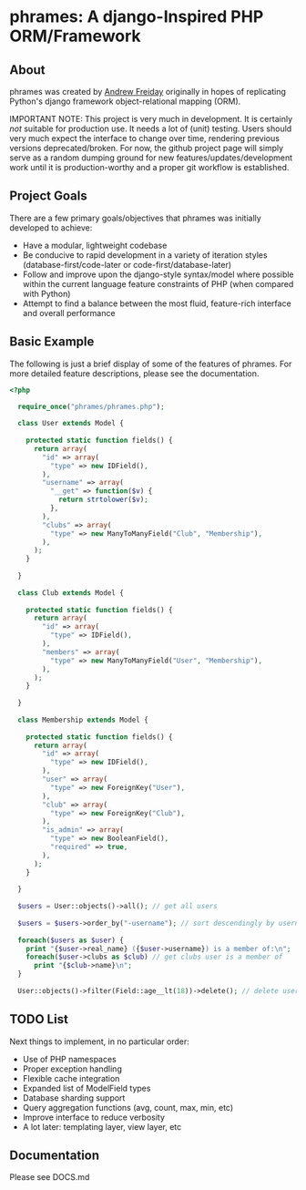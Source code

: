 phrames: A django-Inspired PHP ORM/Framework
===

## About

phrames was created by [Andrew Freiday](http://www.andrewfreiday.com) originally in hopes of replicating Python's django framework object-relational mapping (ORM).

IMPORTANT NOTE: This project is very much in development. It is certainly _not_ suitable for production use. It needs a lot of (unit) testing. Users should very much expect the interface to change over time, rendering previous versions deprecated/broken. For now, the github project page will simply serve as a random dumping ground for new features/updates/development work until it is production-worthy and a proper git workflow is established.

## Project Goals

There are a few primary goals/objectives that phrames was initially developed to achieve:

- Have a modular, lightweight codebase
- Be conducive to rapid development in a variety of iteration styles (database-first/code-later or code-first/database-later)
- Follow and improve upon the django-style syntax/model where possible within the current language feature constraints of PHP (when compared with Python)
- Attempt to find a balance between the most fluid, feature-rich interface and overall performance

## Basic Example

The following is just a brief display of some of the features of phrames. For more detailed feature descriptions, please see the documentation.

```php
<?php

  require_once("phrames/phrames.php");
  
  class User extends Model {
  
    protected static function fields() {
      return array(
        "id" => array(
          "type" => new IDField(),
        ),
        "username" => array(
          "__get" => function($v) {
            return strtolower($v);
          },
        ),
        "clubs" => array(
          "type" => new ManyToManyField("Club", "Membership"),
        ),
      );
    }
  
  }
  
  class Club extends Model {
  
    protected static function fields() {
      return array(
        "id" => array(
          "type" => IDField(),
        ),
        "members" => array(
          "type" => new ManyToManyField("User", "Membership"),
        ),
      );
    }
  
  }
  
  class Membership extends Model {
  
    protected static function fields() {
      return array(
        "id" => array(
          "type" => new IDField(),
        ),
        "user" => array(
          "type" => new ForeignKey("User"),
        ),
        "club" => array(
          "type" => new ForeignKey("Club"),
        ),
        "is_admin" => array(
          "type" => new BooleanField(),
          "required" => true,
        ),
      );
    }
  
  }
  
  $users = User::objects()->all(); // get all users
  
  $users = $users->order_by("-username"); // sort descendingly by username
  
  foreach($users as $user) {
    print "{$user->real_name} ({$user->username}) is a member of:\n";
    foreach($user->clubs as $club) // get clubs user is a member of
      print "{$club->name}\n";
  }
  
  User::objects()->filter(Field::age__lt(18))->delete(); // delete users under 18
```

## TODO List

Next things to implement, in no particular order:

- Use of PHP namespaces
- Proper exception handling
- Flexible cache integration
- Expanded list of ModelField types
- Database sharding support
- Query aggregation functions (avg, count, max, min, etc)
- Improve interface to reduce verbosity
- A lot later: templating layer, view layer, etc

## Documentation

Please see DOCS.md